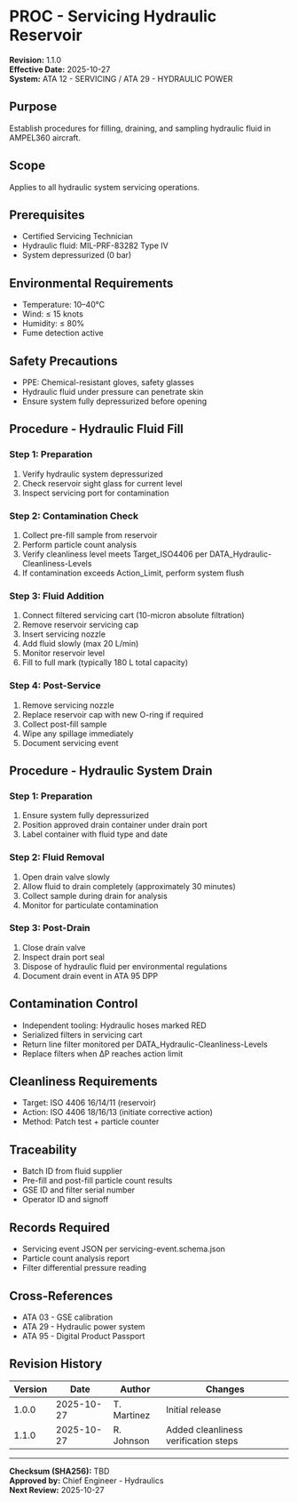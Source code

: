 # PROC - Servicing Hydraulic Reservoir
**Revision:** 1.1.0  
**Effective Date:** 2025-10-27  
**System:** ATA 12 - SERVICING / ATA 29 - HYDRAULIC POWER  

## Purpose
Establish procedures for filling, draining, and sampling hydraulic fluid in AMPEL360 aircraft.

## Scope
Applies to all hydraulic system servicing operations.

## Prerequisites
* Certified Servicing Technician
* Hydraulic fluid: MIL-PRF-83282 Type IV
* System depressurized (0 bar)

## Environmental Requirements
* Temperature: 10–40°C
* Wind: ≤ 15 knots
* Humidity: ≤ 80%
* Fume detection active

## Safety Precautions
* PPE: Chemical-resistant gloves, safety glasses
* Hydraulic fluid under pressure can penetrate skin
* Ensure system fully depressurized before opening

## Procedure - Hydraulic Fluid Fill

### Step 1: Preparation
1. Verify hydraulic system depressurized
2. Check reservoir sight glass for current level
3. Inspect servicing port for contamination

### Step 2: Contamination Check
1. Collect pre-fill sample from reservoir
2. Perform particle count analysis
3. Verify cleanliness level meets Target_ISO4406 per DATA_Hydraulic-Cleanliness-Levels
4. If contamination exceeds Action_Limit, perform system flush

### Step 3: Fluid Addition
1. Connect filtered servicing cart (10-micron absolute filtration)
2. Remove reservoir servicing cap
3. Insert servicing nozzle
4. Add fluid slowly (max 20 L/min)
5. Monitor reservoir level
6. Fill to full mark (typically 180 L total capacity)

### Step 4: Post-Service
1. Remove servicing nozzle
2. Replace reservoir cap with new O-ring if required
3. Collect post-fill sample
4. Wipe any spillage immediately
5. Document servicing event

## Procedure - Hydraulic System Drain

### Step 1: Preparation
1. Ensure system fully depressurized
2. Position approved drain container under drain port
3. Label container with fluid type and date

### Step 2: Fluid Removal
1. Open drain valve slowly
2. Allow fluid to drain completely (approximately 30 minutes)
3. Collect sample during drain for analysis
4. Monitor for particulate contamination

### Step 3: Post-Drain
1. Close drain valve
2. Inspect drain port seal
3. Dispose of hydraulic fluid per environmental regulations
4. Document drain event in ATA 95 DPP

## Contamination Control
* Independent tooling: Hydraulic hoses marked RED
* Serialized filters in servicing cart
* Return line filter monitored per DATA_Hydraulic-Cleanliness-Levels
* Replace filters when ΔP reaches action limit

## Cleanliness Requirements
* Target: ISO 4406 16/14/11 (reservoir)
* Action: ISO 4406 18/16/13 (initiate corrective action)
* Method: Patch test + particle counter

## Traceability
* Batch ID from fluid supplier
* Pre-fill and post-fill particle count results
* GSE ID and filter serial number
* Operator ID and signoff

## Records Required
* Servicing event JSON per servicing-event.schema.json
* Particle count analysis report
* Filter differential pressure reading

## Cross-References
* ATA 03 - GSE calibration
* ATA 29 - Hydraulic power system
* ATA 95 - Digital Product Passport

## Revision History
| Version | Date | Author | Changes |
|---------|------|--------|---------|
| 1.0.0 | 2025-10-27 | T. Martinez | Initial release |
| 1.1.0 | 2025-10-27 | R. Johnson | Added cleanliness verification steps |

---
**Checksum (SHA256):** TBD  
**Approved by:** Chief Engineer - Hydraulics  
**Next Review:** 2025-10-27
